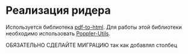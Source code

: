 # Реализация ридера

Используется библиотека [pdf-to-html](https://github.com/tranvantri/pdf-to-html). Для работы этой библиотеки необходимо использовать [Poppler-Utils](https://github.com/tranvantri/pdf-to-html?tab=readme-ov-file#1-install-poppler-utils).

ОБЯЗАТЕЛЬНО СДЕЛАЙТЕ МИГРАЦИЮ так как добавлял столбец
